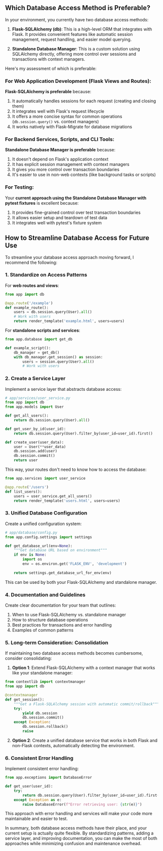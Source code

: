 

## Which Database Access Method is Preferable?

In your environment, you currently have two database access methods:

1. **Flask-SQLAlchemy (db)**: This is a high-level ORM that integrates with Flask. It provides convenient features like automatic session management, request handling, and easier model querying.

2. **Standalone Database Manager**: This is a custom solution using SQLAlchemy directly, offering more control over sessions and transactions with context managers.

Here's my assessment of which is preferable:

### For Web Application Development (Flask Views and Routes):

**Flask-SQLAlchemy is preferable** because:

1. It automatically handles sessions for each request (creating and closing them)
2. It integrates well with Flask's request lifecycle
3. It offers a more concise syntax for common operations (`db.session.query()` vs. context managers)
4. It works natively with Flask-Migrate for database migrations

### For Backend Services, Scripts, and CLI Tools:

**Standalone Database Manager is preferable** because:

1. It doesn't depend on Flask's application context
2. It has explicit session management with context managers
3. It gives you more control over transaction boundaries
4. It's easier to use in non-web contexts (like background tasks or scripts)

### For Testing:

Your **current approach using the Standalone Database Manager with pytest fixtures** is excellent because:

1. It provides fine-grained control over test transaction boundaries
2. It allows easier setup and teardown of test data
3. It integrates well with pytest's fixture system

## How to Streamline Database Access for Future Use

To streamline your database access approach moving forward, I recommend the following:

### 1. Standardize on Access Patterns

For **web routes and views**:
```python
from app import db

@app.route('/example')
def example_route():
    users = db.session.query(User).all()
    # Work with users
    return render_template('example.html', users=users)
```

For **standalone scripts and services**:
```python
from app.database import get_db

def example_script():
    db_manager = get_db()
    with db_manager.get_session() as session:
        users = session.query(User).all()
        # Work with users
```

### 2. Create a Service Layer

Implement a service layer that abstracts database access:

```python
# app/services/user_service.py
from app import db
from app.models import User

def get_all_users():
    return db.session.query(User).all()

def get_user_by_id(user_id):
    return db.session.query(User).filter_by(user_id=user_id).first()

def create_user(user_data):
    user = User(**user_data)
    db.session.add(user)
    db.session.commit()
    return user
```

This way, your routes don't need to know how to access the database:

```python
from app.services import user_service

@app.route('/users')
def list_users():
    users = user_service.get_all_users()
    return render_template('users.html', users=users)
```

### 3. Unified Database Configuration

Create a unified configuration system:

```python
# app/database/config.py
from app.config.settings import settings

def get_database_url(env=None):
    """Get database URL based on environment"""
    if env is None:
        import os
        env = os.environ.get('FLASK_ENV', 'development')
    
    return settings.get_database_url_for_env(env)
```

This can be used by both your Flask-SQLAlchemy and standalone manager.

### 4. Documentation and Guidelines

Create clear documentation for your team that outlines:

1. When to use Flask-SQLAlchemy vs. standalone manager
2. How to structure database operations
3. Best practices for transactions and error handling
4. Examples of common patterns

### 5. Long-term Consideration: Consolidation

If maintaining two database access methods becomes cumbersome, consider consolidating:

1. **Option 1**: Extend Flask-SQLAlchemy with a context manager that works like your standalone manager:
```python
from contextlib import contextmanager
from app import db

@contextmanager
def get_session():
    """Get a Flask-SQLAlchemy session with automatic commit/rollback"""
    try:
        yield db.session
        db.session.commit()
    except Exception:
        db.session.rollback()
        raise
```

2. **Option 2**: Create a unified database service that works in both Flask and non-Flask contexts, automatically detecting the environment.

### 6. Consistent Error Handling

Implement consistent error handling:

```python
from app.exceptions import DatabaseError

def get_user(user_id):
    try:
        return db.session.query(User).filter_by(user_id=user_id).first()
    except Exception as e:
        raise DatabaseError(f"Error retrieving user: {str(e)}")
```

This approach with error handling and services will make your code more maintainable and easier to test.

In summary, both database access methods have their place, and your current setup is actually quite flexible. By standardizing patterns, adding a service layer, and improving documentation, you can make the most of both approaches while minimizing confusion and maintenance overhead.